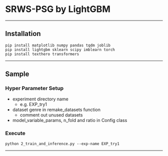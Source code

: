 # SRWS-PSG by LightGBM

---
## Installation
```
pip install matplotlib numpy pandas tqdm joblib
pip install lightgbm sklearn scipy imblearn torch
pip install texthero transformers
```

---
## Sample
### Hyper Parameter Setup
- experiment directory name
    - e.g. EXP_try1
- dataset genre in remake_datasets function
    - comment out unused datasets
- model_variable_params, n_fold and ratio in Config class

### Execute
```
python 2_train_and_inference.py --exp-name EXP_try1
```

---

